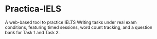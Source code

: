 # Practica-IELS
A web-based tool to practice IELTS Writing tasks under real exam conditions, featuring timed sessions, word count tracking, and a question bank for Task 1 and Task 2.
